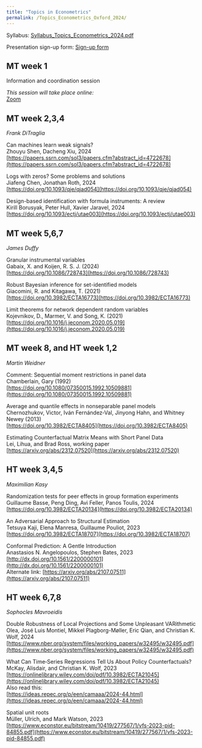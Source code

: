 ```yaml
---
title: "Topics in Econometrics"
permalink: /Topics_Econometrics_Oxford_2024/
---
```



Syllabus: [Syllabus_Topics_Econometrics_2024.pdf](/home/files/teaching/Topics_Econometrics_Oxford_2024/Syllabus_Topics_Econometrics_2024.pdf)

Presentation sign-up form:
[Sign-up form](https://docs.google.com/forms/d/e/1FAIpQLSep1_1K9-fdGWaXNHiPeYgYjawDfHFnK6YhxXr3DWcao7H0sg/viewform?usp=sf_link)

## MT week 1

Information and coordination session  

*This session will take place online:*  
[Zoom](https://zoom.us/j/96904244746?pwd=2ormehs90w1ARc8NlNu26utymStCOP.1)  

## MT week 2,3,4
*Frank DiTraglia*

Can machines learn weak signals?  
Zhouyu Shen, Dacheng Xiu, 2024  
[https://papers.ssrn.com/sol3/papers.cfm?abstract_id=4722678](https://papers.ssrn.com/sol3/papers.cfm?abstract_id=4722678)

Logs with zeros? Some problems and solutions  
Jiafeng Chen, Jonathan Roth, 2024  
[https://doi.org/10.1093/qje/qjad054](https://doi.org/10.1093/qje/qjad054)

Design-based identification with formula instruments: A review  
Kirill Borusyak, Peter Hull,  Xavier Jaravel, 2024  
[https://doi.org/10.1093/ectj/utae003](https://doi.org/10.1093/ectj/utae003)


 

## MT week 5,6,7
*James Duffy*

Granular instrumental variables  
Gabaix, X. and Koijen, R. S. J. (2024)  
[https://doi.org/10.1086/728743](https://doi.org/10.1086/728743)  

Robust Bayesian inference for set-identified models  
Giacomini, R. and Kitagawa, T. (2021)  
[https://doi.org/10.3982/ECTA16773](https://doi.org/10.3982/ECTA16773)  

Limit theorems for network dependent random variables  
Kojevnikov, D., Marmer, V. and Song, K. (2021)  
[https://doi.org/10.1016/j.jeconom.2020.05.019](https://doi.org/10.1016/j.jeconom.2020.05.019)  

 

## MT week 8, and HT week 1,2
*Martin Weidner*  

Comment: Sequential moment restrictions in panel data  
Chamberlain, Gary (1992)  
[https://doi.org/10.1080/07350015.1992.10509881](https://doi.org/10.1080/07350015.1992.10509881)  

Average and quantile effects in nonseparable panel models  
Chernozhukov, Victor, Iván Fernández‐Val, Jinyong Hahn, and Whitney Newey (2013)  
[https://doi.org/10.3982/ECTA8405](https://doi.org/10.3982/ECTA8405)  

Estimating Counterfactual Matrix Means with Short Panel Data  
Lei, Lihua, and Brad Ross, working paper  
[https://arxiv.org/abs/2312.07520](https://arxiv.org/abs/2312.07520)  

## HT week 3,4,5
*Maximilian Kasy*

Randomization tests for peer effects in group formation experiments  
Guillaume Basse, Peng Ding, Avi Feller, Panos Toulis, 2024  
[https://doi.org/10.3982/ECTA20134](https://doi.org/10.3982/ECTA20134)  

An Adversarial Approach to Structural Estimation  
Tetsuya Kaji, Elena Manresa, Guillaume Pouliot, 2023  
[https://doi.org/10.3982/ECTA18707](https://doi.org/10.3982/ECTA18707)  

Conformal Prediction: A Gentle Introduction  
Anastasios N. Angelopoulos, Stephen Bates, 2023  
[http://dx.doi.org/10.1561/2200000101](http://dx.doi.org/10.1561/2200000101)  
Alternate link:
[https://arxiv.org/abs/2107.07511](https://arxiv.org/abs/2107.07511)  


 

## HT week 6,7,8
*Sophocles Mavroeidis*

Double Robustness of Local Projections and Some Unpleasant VARithmetic  
Olea, José Luis Montiel, Mikkel Plagborg-Møller, Eric Qian, and Christian K. Wolf, 2024  
[https://www.nber.org/system/files/working_papers/w32495/w32495.pdf](https://www.nber.org/system/files/working_papers/w32495/w32495.pdf)  

What Can Time‐Series Regressions Tell Us About Policy Counterfactuals?  
McKay, Alisdair, and Christian K. Wolf, 2023  
[https://onlinelibrary.wiley.com/doi/pdf/10.3982/ECTA21045](https://onlinelibrary.wiley.com/doi/pdf/10.3982/ECTA21045)  
Also read this:  
[https://ideas.repec.org/p/een/camaaa/2024-44.html](https://ideas.repec.org/p/een/camaaa/2024-44.html)  

Spatial unit roots  
Müller, Ulrich, and Mark Watson, 2023  
[https://www.econstor.eu/bitstream/10419/277567/1/vfs-2023-pid-84855.pdf](https://www.econstor.eu/bitstream/10419/277567/1/vfs-2023-pid-84855.pdf)  






